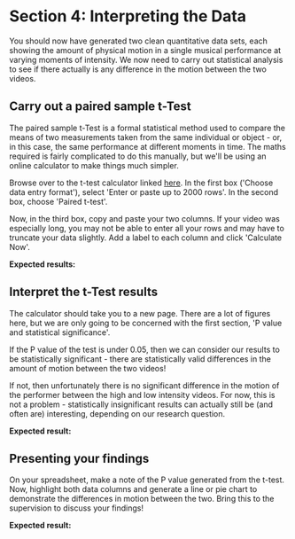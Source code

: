# Section 4: Interpreting the Data

You should now have generated two clean quantitative data sets, each showing the amount of physical motion in a single musical performance at varying moments of intensity. We now need to carry out statistical analysis to see if there actually is any difference in the motion between the two videos.

## Carry out a paired sample t-Test

The paired sample t-Test is a formal statistical method used to compare the means of two measurements taken from the same individual or object - or, in this case, the same performance at different moments in time. The maths required is fairly complicated to do this manually, but we'll be using an online calculator to make things much simpler.

Browse over to the t-test calculator linked [here](https://www.graphpad.com/quickcalcs/ttest1/). In the first box ('Choose data entry format'), select 'Enter or paste up to 2000 rows'. In the second box, choose 'Paired t-test'.

Now, in the third box, copy and paste your two columns. If your video was especially long, you may not be able to enter all your rows and may have to truncate your data slightly. Add a label to each column and click 'Calculate Now'.

**Expected results:**

## Interpret the t-Test results

The calculator should take you to a new page. There are a lot of figures here, but we are only going to be concerned with the first section, 'P value and statistical significance'.

If the P value of the test is under 0.05, then we can consider our results to be statistically significant - there are statistically valid differences in the amount of motion between the two videos!

If not, then unfortunately there is no significant difference in the motion of the performer between the high and low intensity videos. For now, this is not a problem - statistically insignificant results can actually still be (and often are) interesting, depending on our research question.

**Expected result:**

## Presenting your findings

On your spreadsheet, make a note of the P value generated from the t-test. Now, highlight both data columns and generate a line or pie chart to demonstrate the differences in motion between the two. Bring this to the supervision to discuss your findings! 

**Expected result:**
